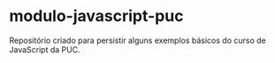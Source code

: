 # modulo-javascript-puc
Repositório criado para persistir alguns exemplos básicos do curso de JavaScript da PUC. 
